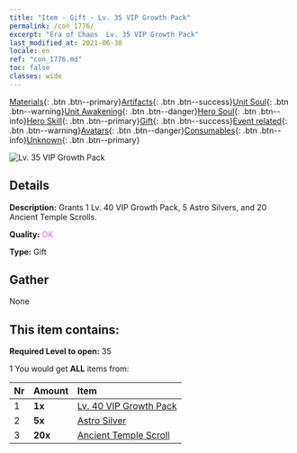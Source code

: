 ```yaml
---
title: "Item - Gift - Lv. 35 VIP Growth Pack"
permalink: /con_1776/
excerpt: "Era of Chaos  Lv. 35 VIP Growth Pack"
last_modified_at: 2021-06-30
locale: en
ref: "con_1776.md"
toc: false
classes: wide
---
```

 [Materials](/Items/){: .btn .btn--primary}[Artifacts](/Items/Artifacts/){: .btn .btn--success}[Unit Soul](/Items/UnitSoul/){: .btn .btn--warning}[Unit Awakening](/Items/UnitAwakening/){: .btn .btn--danger}[Hero Soul](/Items/HeroSoul/){: .btn .btn--info}[Hero Skill](/Items/HeroSkill/){: .btn .btn--primary}[Gift](/Items/Gift/){: .btn .btn--success}[Event related](/Items/Events/){: .btn .btn--warning}[Avatars](/Items/Avatars/){: .btn .btn--danger}[Consumables](/Items/Consumables/){: .btn .btn--info}[Unknown](/Items/Unknown/){: .btn .btn--primary}

 ![Lv. 35 VIP Growth Pack](/images/t/i_907220.png)

## Details
 **Description:** Grants 1 Lv. 40 VIP Growth Pack, 5 Astro Silvers, and 20 Ancient Temple Scrolls.

 **Quality:** <span style="color: #DA70D6">OK</span>

 **Type:** Gift

## Gather

  None

## This item contains:

 **Required Level to open:** 35

 1 You would get **ALL** items  from:

  | Nr | Amount |     Item    |
  |:---|:-------|:------------|
  | 1 |  **1x** | [Lv. 40 VIP Growth Pack](/Items/con_1777/) |  | 
  | 2 |  **5x** | [Astro Silver](/Items/con_969/) |  | 
  | 3 |  **20x** | [Ancient Temple Scroll](/Items/con_697/) |  | 
